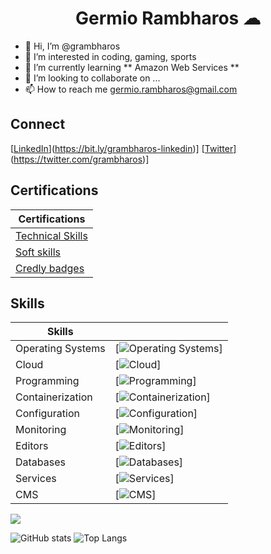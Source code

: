 <h1 align="center">Germio Rambharos ☁</h1>

- 👋 Hi, I’m @grambharos
- 👀 I’m interested in coding, gaming, sports
- 🌱 I’m currently learning ** Amazon Web Services **
- 💞️ I’m looking to collaborate on ...
- 📫 How to reach me germio.rambharos@gmail.com

## Connect

[[LinkedIn](https://skillicons.dev/icons?i=linkedin)](https://bit.ly/grambharos-linkedin)]
[[Twitter](https://skillicons.dev/icons?i=twitter)](https://twitter.com/grambharos)]

## Certifications

| Certifications                                     |
| -------------------------------------------------- |
| [Technical Skills](https://bit.ly/grambharos-ts)  |
| [Soft skills](https://bit.ly/grambharos-cs)       |
| [Credly badges](https://bit.ly/grambharos-credly) |

## Skills

| Skills            |                                                                                   |
| ----------------- | --------------------------------------------------------------------------------- |
| Operating Systems | [![Operating Systems](https://skillicons.dev/icons?i=linux)]                      |
| Cloud             | [![Cloud](https://skillicons.dev/icons?i=openstack,aws,gcp)]                      |
| Programming       | [![Programming](https://skillicons.dev/icons?i=bash,py,go,java,php,js,html,perl)] |
| Containerization  | [![Containerization](https://skillicons.dev/icons?i=docker,kubernetes)]           |
| Configuration     | [![Configuration](https://skillicons.dev/icons?i=ansible)]                        |
| Monitoring        | [![Monitoring](https://skillicons.dev/icons?i=grafana,prometheus)]                |
| Editors           | [![Editors](https://skillicons.dev/icons?i=vim,vscode)]                           |
| Databases         | [![Databases](https://skillicons.dev/icons?i=mysql,postgres)]                     |
| Services          | [![Services](https://skillicons.dev/icons?i=nginx)]                               |
| CMS               | [![CMS](https://skillicons.dev/icons?i=wordpress)]                                |

![](https://komarev.com/ghpvc/?username=grambharos&color=brightgreen)

![GitHub stats](https://github-readme-stats.zohan.tech/api?username=grambharos&show_icons=true&theme=merko)
![Top Langs](https://github-readme-stats.zohan.tech/api/top-langs/?username=grambharos&layout=compact&theme=merko)
